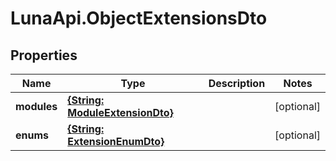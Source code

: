 # LunaApi.ObjectExtensionsDto

## Properties

Name | Type | Description | Notes
------------ | ------------- | ------------- | -------------
**modules** | [**{String: ModuleExtensionDto}**](ModuleExtensionDto.md) |  | [optional] 
**enums** | [**{String: ExtensionEnumDto}**](ExtensionEnumDto.md) |  | [optional] 


